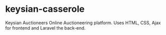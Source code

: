 # keysian-casserole
Keysian Auctioneers Online Auctioneering platform. Uses HTML, CSS, Ajax for frontend and Laravel the back-end.
